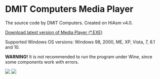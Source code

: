# DMIT Computers Media Player
The source code by DMIT Computers.
Created on HiAsm v4.0.
<p><a href="https://github.com/dmitryevdev/dmc-mediaplayer/releases/tag/3.0.753">Download latest version of Media Player (*.EXE)</a>
<p>Supported Windows OS versions: Windows 98, 2000, ME, XP, Vista, 7, 8.1 and 10.</p>
<p><b>WARNING!</b> It is not recommended to run the program under Wine, since some components work with errors.</p>
<p><img src='https://raw.githubusercontent.com/dmitryevdev/dmc-mediaplayer/master/view.png'>
<img src='https://raw.githubusercontent.com/dmitryevdev/dmc-mediaplayer/master/view2.png'></p>
